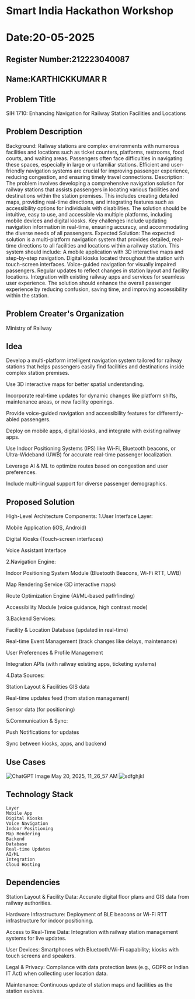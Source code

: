# Smart India Hackathon Workshop
# Date:20-05-2025
## Register Number:212223040087
## Name:KARTHICKKUMAR R
## Problem Title
SIH 1710: Enhancing Navigation for Railway Station Facilities and Locations
## Problem Description
Background: Railway stations are complex environments with numerous facilities and locations such as ticket counters, platforms, restrooms, food courts, and waiting areas. Passengers often face difficulties in navigating these spaces, especially in large or unfamiliar stations. Efficient and user-friendly navigation systems are crucial for improving passenger experience, reducing congestion, and ensuring timely travel connections. Description: The problem involves developing a comprehensive navigation solution for railway stations that assists passengers in locating various facilities and destinations within the station premises. This includes creating detailed maps, providing real-time directions, and integrating features such as accessibility options for individuals with disabilities. The solution should be intuitive, easy to use, and accessible via multiple platforms, including mobile devices and digital kiosks. Key challenges include updating navigation information in real-time, ensuring accuracy, and accommodating the diverse needs of all passengers. Expected Solution: The expected solution is a multi-platform navigation system that provides detailed, real-time directions to all facilities and locations within a railway station. This system should include: A mobile application with 3D interactive maps and step-by-step navigation. Digital kiosks located throughout the station with touch-screen interfaces. Voice-guided navigation for visually impaired passengers. Regular updates to reflect changes in station layout and facility locations. Integration with existing railway apps and services for seamless user experience. The solution should enhance the overall passenger experience by reducing confusion, saving time, and improving accessibility within the station.

## Problem Creater's Organization
Ministry of Railway

## Idea
Develop a multi-platform intelligent navigation system tailored for railway stations that helps passengers easily find facilities and destinations inside complex station premises.

Use 3D interactive maps for better spatial understanding.

Incorporate real-time updates for dynamic changes like platform shifts, maintenance areas, or new facility openings.

Provide voice-guided navigation and accessibility features for differently-abled passengers.

Deploy on mobile apps, digital kiosks, and integrate with existing railway apps.

Use Indoor Positioning Systems (IPS) like Wi-Fi, Bluetooth beacons, or Ultra-Wideband (UWB) for accurate real-time passenger localization.

Leverage AI & ML to optimize routes based on congestion and user preferences.

Include multi-lingual support for diverse passenger demographics.

## Proposed Solution
High-Level Architecture Components:
1.User Interface Layer:

  Mobile Application (iOS, Android)

  Digital Kiosks (Touch-screen interfaces)

  Voice Assistant Interface

2.Navigation Engine:

  Indoor Positioning System Module (Bluetooth Beacons, Wi-Fi RTT, UWB)

  Map Rendering Service (3D interactive maps)

  Route Optimization Engine (AI/ML-based pathfinding)

  Accessibility Module (voice guidance, high contrast mode)

3.Backend Services:

  Facility & Location Database (updated in real-time)

  Real-time Event Management (track changes like delays, maintenance)

  User Preferences & Profile Management

Integration APIs (with railway existing apps, ticketing systems)

4.Data Sources:

  Station Layout & Facilities GIS data

  Real-time updates feed (from station management)

Sensor data (for positioning)

5.Communication & Sync:

  Push Notifications for updates

  Sync between kiosks, apps, and backend

## Use Cases
![ChatGPT Image May 20, 2025, 11_26_57 AM](https://github.com/user-attachments/assets/bdaad268-b841-4f61-91a0-26c59f590db9)
![sdfghjkl](https://github.com/user-attachments/assets/4651a35c-cacf-4ae3-b89e-f268778e69d4)




## Technology Stack
```
Layer	
Mobile App	
Digital Kiosks	
Voice Navigation	
Indoor Positioning	
Map Rendering	
Backend	
Database	
Real-time Updates
AI/ML	
Integration
Cloud Hosting
```

## Dependencies
Station Layout & Facility Data: Accurate digital floor plans and GIS data from railway authorities.

Hardware Infrastructure: Deployment of BLE beacons or Wi-Fi RTT infrastructure for indoor positioning.

Access to Real-Time Data: Integration with railway station management systems for live updates.

User Devices: Smartphones with Bluetooth/Wi-Fi capability; kiosks with touch screens and speakers.

Legal & Privacy: Compliance with data protection laws (e.g., GDPR or Indian IT Act) when collecting user location data.

Maintenance: Continuous update of station maps and facilities as the station evolves.

